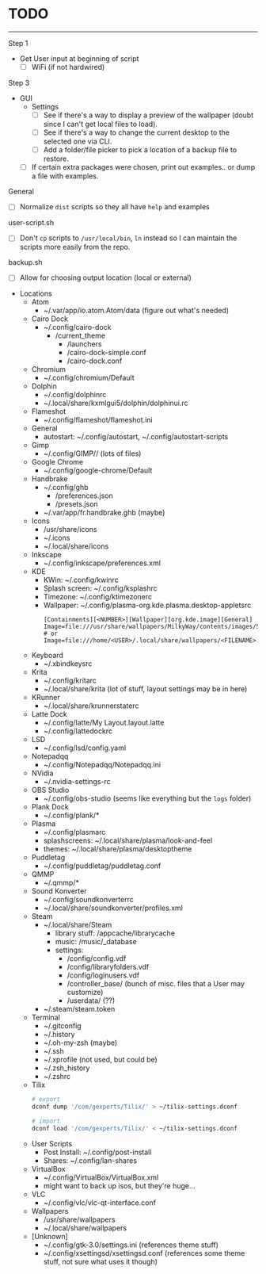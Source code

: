 # TODO
---

Step 1
- Get User input at beginning of script
  - [ ] WiFi (if not hardwired)

Step 3
- GUI
  - Settings
    - [ ] See if there's a way to display a preview of the wallpaper (doubt since I can't get local files to load).
    - [ ] See if there's a way to change the current desktop to the selected one via CLI.
    - [ ] Add a folder/file picker to pick a location of a backup file to restore.
  - [ ] If certain extra packages were chosen, print out examples.. or dump a file with examples.

General
- [ ] Normalize `dist` scripts so they all have `help` and examples

user-script.sh
- [ ] Don't `cp` scripts to `/usr/local/bin`, `ln` instead so I can maintain the scripts more easily from the repo.

backup.sh
- [ ] Allow for choosing output location (local or external)
- Locations
  - Atom
    - ~/.var/app/io.atom.Atom/data (figure out what's needed)
  - Cairo Dock
    - ~/.config/cairo-dock
      - /current_theme
        - /launchers
        - /cairo-dock-simple.conf
        - /cairo-dock.conf
  - Chromium
    - ~/.config/chromium/Default 
  - Dolphin
    - ~/.config/dolphinrc
    - ~/.local/share/kxmlgui5/dolphin/dolphinui.rc
  - Flameshot
    - ~/.config/flameshot/flameshot.ini 
  - General
    - autostart: ~/.config/autostart, ~/.config/autostart-scripts
  - Gimp
    - ~/.config/GIMP/<VERSION>/ (lots of files)
  - Google Chrome
    - ~/.config/google-chrome/Default
  - Handbrake
    - ~/.config/ghb
      - /preferences.json
      - /presets.json
    - ~/.var/app/fr.handbrake.ghb (maybe)
  - Icons
    - /usr/share/icons
    - ~/.icons
    - ~/.local/share/icons
  - Inkscape
    - ~/.config/inkscape/preferences.xml
  - KDE
    - KWin: ~/.config/kwinrc
    - Splash screen: ~/.config/ksplashrc
    - Timezone: ~/.config/ktimezonerc
    - Wallpaper: ~/.config/plasma-org.kde.plasma.desktop-appletsrc
      ```
      [Containments][<NUMBER>][Wallpaper][org.kde.image][General]
      Image=file:///usr/share/wallpapers/MilkyWay/contents/images/5120x2880.png
      # or
      Image=file:///home/<USER>/.local/share/wallpapers/<FILENAME>.jpg
      ```
  - Keyboard
    - ~/.xbindkeysrc
  - Krita
    - ~/.config/kritarc
    - ~/.local/share/krita (lot of stuff, layout settings may be in here)
  - KRunner
    - ~/.local/share/krunnerstaterc
  - Latte Dock
    - ~/.config/latte/My Layout.layout.latte
    - ~/.config/lattedockrc
  - LSD
    - ~/.config/lsd/config.yaml
  - Notepadqq
    - ~/.config/Notepadqq/Notepadqq.ini
  - NVidia
    - ~/.nvidia-settings-rc
  - OBS Studio
    - ~/.config/obs-studio (seems like everything but the `logs` folder)
  - Plank Dock
    - ~/.config/plank/*
  - Plasma
    - ~/.config/plasmarc
    - splashscreens: ~/.local/share/plasma/look-and-feel
    - themes: ~/.local/share/plasma/desktoptheme
  - Puddletag
    - ~/.config/puddletag/puddletag.conf
  - QMMP
    - ~/.qmmp/*
  - Sound Konverter
    - ~/.config/soundkonverterrc
    - ~/.local/share/soundkonverter/profiles.xml
  - Steam
    - ~/.local/share/Steam
      - library stuff: /appcache/librarycache
      - music: /music/_database
      - settings: 
        - /config/config.vdf
        - /config/libraryfolders.vdf
        - /config/loginusers.vdf
        - /controller_base/ (bunch of misc. files that a User may customize)
        - /userdata/ (??)
    - ~/.steam/steam.token
  - Terminal
    - ~/.gitconfig
    - ~/.history
    - ~/.oh-my-zsh (maybe)
    - ~/.ssh
    - ~/.xprofile (not used, but could be)
    - ~/.zsh_history
    - ~/.zshrc
  - Tilix
    ```sh
    # export
    dconf dump '/com/gexperts/Tilix/' > ~/tilix-settings.dconf

    # import
    dconf load '/com/gexperts/Tilix/' < ~/tilix-settings.dconf
    ```
  - User Scripts
    - Post Install: ~/.config/post-install
    - Shares: ~/.config/lan-shares
  - VirtualBox
    - ~/.config/VirtualBox/VirtualBox.xml
    - might want to back up isos, but they're huge...
  - VLC
    - ~/.config/vlc/vlc-qt-interface.conf
  - Wallpapers
    - /usr/share/wallpapers
    - ~/.local/share/wallpapers
  - [Unknown]
    - ~/.config/gtk-3.0/settings.ini (references theme stuff)
    - ~/.config/xsettingsd/xsettingsd.conf (references some theme stuff, not sure what uses it though)
